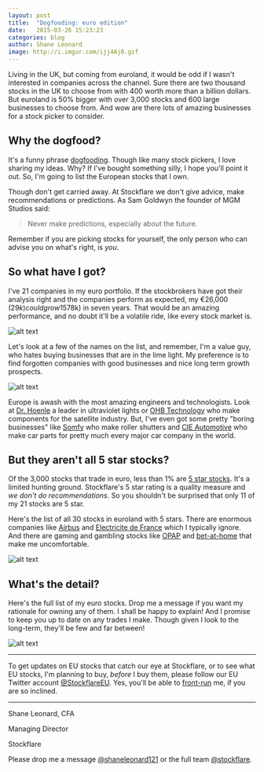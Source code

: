 ```yaml
---
layout: post
title:  "Dogfooding: euro edition"
date:   2015-03-26 15:23:23
categories: blog
author: Shane Leonard
image: http://i.imgur.com/ijj4Aj0.gif
---
```


Living in the UK, but coming from euroland, it would be odd if I wasn't interested in companies across the channel. Sure there are two thousand stocks in the UK to choose from with 400 worth more than a billion dollars. But euroland is 50% bigger with over 3,000 stocks and 600 large businesses to choose from. And wow are there lots of amazing businesses for a stock picker to consider.

## Why the dogfood?

It's a funny phrase [dogfooding](http://en.wikipedia.org/wiki/Eating_your_own_dog_food). Though like many stock pickers, I love sharing my ideas. Why? If I've bought something silly, I hope you'll point it out. So, I'm going to list the European stocks that I own. 

Though don't get carried away. At Stockflare we don't give advice, make recommendations or predictions. As Sam Goldwyn the founder of MGM Studios said:

> Never make predictions, especially about the future.

Remember if you are picking stocks for yourself, the only person who can advise you on what's right, is *you*. 

## So what have I got?

I've 21 companies in my euro portfolio. If the stockbrokers have got their analysis right and the companies perform as expected, my €26,000 ($29k) could grow 15% per annum to €71,000 ($78k) in seven years. That would be an amazing performance, and no doubt it'll be a volatile ride, like every stock market is.

![alt text](http://imgur.com/xTRm3Qo.png "Shane's EUR portfolio on 26th March") 

Let's look at a few of the names on the list, and remember, I'm a value guy, who hates buying businesses that are in the lime light. My preference is to find forgotten companies with good businesses and nice long term growth prospects.

![alt text](http://imgur.com/Qoh0QpL.png "Shane's EUR stocks on 26th March") 

 Europe is awash with the most amazing engineers and technologists. Look at [Dr. Hoenle](https://www.stockflare.com/#stocks/HNLG.DE) a leader in ultraviolet lights or [OHB Technology](https://www.stockflare.com/#stocks/OHBG.DE) who make components for the satellite industry. But, I've even got some pretty "boring businesses" like [Somfy](https://www.stockflare.com/#stocks/DAMA.PA) who make roller shutters and [CIE Automotive](https://www.stockflare.com/#stocks/CIEA.MC) who make car parts for pretty much every major car company in the world.

## But they aren't all 5 star stocks?

Of the 3,000 stocks that trade in euro, less than 1% are [5 star stocks](http://learn.stockflare.com/stockflare/2014/10/30/A2-what-are-five-star-stocks.html). It's a limited hunting ground. Stockflare's 5 star rating is a quality measure and *we don't do recommendations*. So you shouldn't be surprised that only 11 of my 21 stocks are 5 star. 

Here's the list of all 30 stocks in euroland with 5 stars. There are enormous companies like [Airbus](https://www.stockflare.com/#stocks/AIR.PA) and [Electricite de France](https://www.stockflare.com/stocks/EDF.PA) which I typically ignore. And there are gaming and gambling stocks like [OPAP](https://www.stockflare.com/#stocks/OPAr.AT) and [bet-at-home](https://www.stockflare.com/#stocks/ARTG.F) that make me uncomfortable. 

![alt text](http://imgur.com/SI6vqOo.png "5 star stocks in EUR on 26th March 2015")

## What's the detail?

Here's the full list of my euro stocks. Drop me a message if you want my rationale for owning any of them. I shall be happy to explain! And I promise to keep you up to date on any trades I make. Though given I look to the long-term, they'll be few and far between!

![alt text](http://imgur.com/oOVYwk8.png "Shane's projected portfolio in EUR on 26th March") 


---

To get updates on EU stocks that catch our eye at Stockflare, or to see what EU stocks, I'm planning to buy, *before* I buy them, please follow our EU Twitter account [@StockflareEU](https://twitter.com/stockflareEU). Yes, you'll be able to [front-run](http://en.wikipedia.org/wiki/Front_running) me, if you are so inclined.

---

Shane Leonard, CFA

Managing Director

Stockflare

Please drop me a message [@shaneleonard121](https://twitter.com/shaneleonard121) or the full team [@stockflare](https://twitter.com/stockflare).
